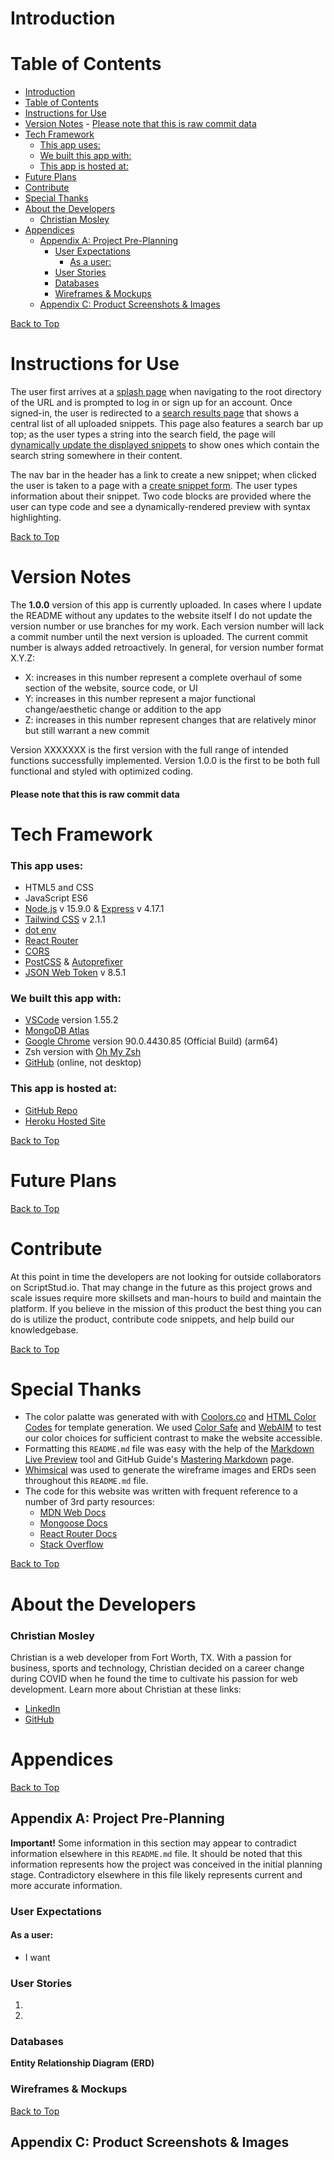 <a id='top'></a>

# Introduction



# Table of Contents
- [Introduction](#introduction)
- [Table of Contents](#table-of-contents)
- [Instructions for Use](#instructions-for-use)
- [Version Notes](#version-notes)
      - [Please note that this is raw commit data](#please-note-that-this-is-raw-commit-data)
- [Tech Framework](#tech-framework)
    - [This app uses:](#this-app-uses)
    - [We built this app with:](#we-built-this-app-with)
    - [This app is hosted at:](#this-app-is-hosted-at)
- [Future Plans](#future-plans)
- [Contribute](#contribute)
- [Special Thanks](#special-thanks)
- [About the Developers](#about-the-developers)
    - [Christian Mosley](#christian-mosley)
- [Appendices](#appendices)
  - [Appendix A: Project Pre-Planning](#appendix-a-project-pre-planning)
    - [User Expectations](#user-expectations)
      - [As a user:](#as-a-user)
    - [User Stories](#user-stories)
    - [Databases](#databases)
    - [Wireframes & Mockups](#wireframes--mockups)
  - [Appendix C: Product Screenshots & Images](#appendix-c-product-screenshots--images)

[Back to Top](#top)
<a id='instructions'></a>

# Instructions for Use

The user first arrives at a [splash page](#appendix-c-picture-001-splash-page-not-logged-in) when navigating to the root directory of the URL and is prompted to log in or sign up for an account.  Once signed-in, the user is redirected to a [search results page](#appendix-c-picture-002-search-results-page-logged-in) that shows a central list of all uploaded snippets.  This page also features a search bar up top; as the user types a string into the search field, the page will [dynamically update the displayed snippets](#appendix-c-picture-003-dynamic-search-rendering-logged-in) to show ones which contain the search string somewhere in their content.

The nav bar in the header has a link to create a new snippet; when clicked the user is taken to a page with a [create snippet form](#appendix-c-picture-004-create-snippet-page-logged-in).  The user types information about their snippet.  Two code blocks are provided where the user can type code and see a dynamically-rendered preview with syntax highlighting.

[Back to Top](#top)
<a id='version-notes'></a>

# Version Notes

The **1.0.0** version of this app is currently uploaded.  In cases where I update the README without any updates to the website itself I do not update the version number or use branches for my work.  Each version number will lack a commit number until the next version is uploaded.  The current commit number is always added retroactively.  In general, for version number format X.Y.Z:

* X: increases in this number represent a complete overhaul of some section of the website, source code, or UI
* Y: increases in this number represent a major functional change/aesthetic change or addition to the app
* Z: increases in this number represent changes that are relatively minor but still warrant a new commit

Version XXXXXXX is the first version with the full range of intended functions successfully implemented.  Version 1.0.0 is the first to be both full functional and styled with optimized coding.

#### Please note that this is raw commit data





# Tech Framework

### This app uses:
* HTML5 and CSS
* JavaScript ES6
* [Node.js](https://nodejs.org/en/) v 15.9.0 & [Express](https://expressjs.com/) v 4.17.1
* [Tailwind CSS](https://tailwindcss.com/) v 2.1.1
* [dot env](https://www.npmjs.com/package/dotenv)
* [React Router](https://www.npmjs.com/package/react-router)
* [CORS](https://www.npmjs.com/package/cors)
* [PostCSS](https://www.npmjs.com/package/postcss) & [Autoprefixer](https://www.npmjs.com/package/autoprefixer)
* [JSON Web Token](https://www.npmjs.com/package/jsonwebtoken) v 8.5.1

### We built this app with:
* [VSCode](https://code.visualstudio.com/) version 1.55.2
* [MongoDB Atlas](https://www.mongodb.com/cloud/atlas)
* [Google Chrome](https://www.google.com/chrome/) version 90.0.4430.85 (Official Build) (arm64)
* Zsh version with [Oh My Zsh](https://ohmyz.sh/)
* [GitHub](https://github.com/) (online, not desktop)

### This app is hosted at:
* [GitHub Repo](https://github.com/ScriptStud-io/ScriptStud.io)
* [Heroku Hosted Site](https://script-studio.herokuapp.com/)

[Back to Top](#top)
<a id='future-plans'></a>

# Future Plans


[Back to Top](#top)
<a id='contribute'></a>

# Contribute

At this point in time the developers are not looking for outside collaborators on ScriptStud.io.  That may change in the future as this project grows and scale issues require more skillsets and man-hours to build and maintain the platform.  If you believe in the mission of this product the best thing you can do is utilize the product, contribute code snippets, and help build our knowledgebase.

[Back to Top](#top)
<a id='special-thanks'></a>

# Special Thanks


* The color palatte was generated with with [Coolors.co](https://coolors.co/) and [HTML Color Codes](https://htmlcolorcodes.com/) for template generation.  We used [Color Safe](http://colorsafe.co/) and [WebAIM](https://webaim.org/resources/contrastchecker/) to test our color choices for sufficient contrast to make the website accessible.
* Formatting this `README.md` file was easy with the help of the [Markdown Live Preview](https://markdownlivepreview.com/) tool and GitHub Guide's [Mastering Markdown](https://guides.github.com/features/mastering-markdown/) page.
* [Whimsical](https://whimsical.com/wireframes) was used to generate the wireframe images and ERDs seen throughout this `README.md` file.
* The code for this website was written with frequent reference to a number of 3rd party resources:
  * [MDN Web Docs](https://developer.mozilla.org/en-US/)
  * [Mongoose Docs](https://mongoosejs.com/docs/guides.html)
  * [React Router Docs](https://reactrouter.com/core/guides/philosophy)
  * [Stack Overflow](https://stackoverflow.com/)

[Back to Top](#top)
<a id='appendices'></a>

# About the Developers

### Christian Mosley

Christian is a web developer from Fort Worth, TX. With a passion for business, sports and technology, Christian decided on a career change during COVID when he found the time to cultivate his passion for web development.  Learn more about Christian at these links:

* [LinkedIn](https://www.linkedin.com/in/christian-mosley)
* [GitHub](www.GitHub.com/cmosley)

# Appendices

[Back to Top](#top)
<a id='appendix-a-assignment'></a>

## Appendix A: Project Pre-Planning

**Important!**  Some information in this section may appear to contradict information elsewhere in this `README.md` file.  It should be noted that this information represents how the project was conceived in the initial planning stage.  Contradictory elsewhere in this file likely represents current and more accurate information.

### User Expectations

#### As a user:

* I want 

### User Stories

1. 

2. 

### Databases



**Entity Relationship Diagram (ERD)**


### Wireframes & Mockups



[Back to Top](#top)
<a id='appendix-c-pictures'></a>

## Appendix C: Product Screenshots & Images




